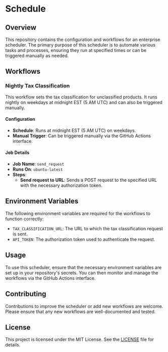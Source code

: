 # Schedule

## Overview
This repository contains the configuration and workflows for an enterprise scheduler. The primary purpose of this scheduler is to automate various tasks and processes, ensuring they run at specified times or can be triggered manually as needed.

## Workflows
### Nightly Tax Classification
This workflow sets the tax classification for unclassified products. It runs nightly on weekdays at midnight EST (5 AM UTC) and can also be triggered manually.

#### Configuration
- **Schedule**: Runs at midnight EST (5 AM UTC) on weekdays.
- **Manual Trigger**: Can be triggered manually via the GitHub Actions interface.

#### Job Details
- **Job Name**: `send_request`
- **Runs On**: `ubuntu-latest`
- **Steps**:
  - **Send request to URL**: Sends a POST request to the specified URL with the necessary authorization token.

## Environment Variables
The following environment variables are required for the workflows to function correctly:
- `TAX_CLASSIFICATION_URL`: The URL to which the tax classification request is sent.
- `API_TOKEN`: The authorization token used to authenticate the request.

## Usage
To use this scheduler, ensure that the necessary environment variables are set up in your repository's secrets. You can then monitor and manage the workflows via the GitHub Actions interface.

## Contributing
Contributions to improve the scheduler or add new workflows are welcome. Please ensure that any new workflows are well-documented and tested.

## License
This project is licensed under the MIT License. See the [LICENSE](LICENSE) file for details.